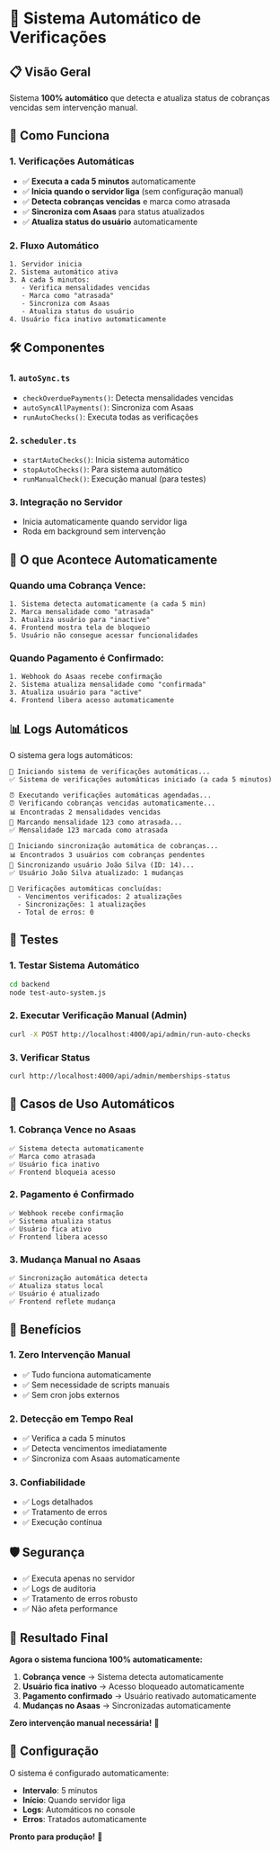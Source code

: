 # 🤖 Sistema Automático de Verificações

## 📋 Visão Geral

Sistema **100% automático** que detecta e atualiza status de cobranças vencidas sem intervenção manual.

## 🚀 Como Funciona

### **1. Verificações Automáticas**
- ✅ **Executa a cada 5 minutos** automaticamente
- ✅ **Inicia quando o servidor liga** (sem configuração manual)
- ✅ **Detecta cobranças vencidas** e marca como atrasada
- ✅ **Sincroniza com Asaas** para status atualizados
- ✅ **Atualiza status do usuário** automaticamente

### **2. Fluxo Automático**
```
1. Servidor inicia
2. Sistema automático ativa
3. A cada 5 minutos:
   - Verifica mensalidades vencidas
   - Marca como "atrasada"
   - Sincroniza com Asaas
   - Atualiza status do usuário
4. Usuário fica inativo automaticamente
```

## 🛠️ Componentes

### **1. `autoSync.ts`**
- `checkOverduePayments()`: Detecta mensalidades vencidas
- `autoSyncAllPayments()`: Sincroniza com Asaas
- `runAutoChecks()`: Executa todas as verificações

### **2. `scheduler.ts`**
- `startAutoChecks()`: Inicia sistema automático
- `stopAutoChecks()`: Para sistema automático
- `runManualCheck()`: Execução manual (para testes)

### **3. Integração no Servidor**
- Inicia automaticamente quando servidor liga
- Roda em background sem intervenção

## 🎯 O que Acontece Automaticamente

### **Quando uma Cobrança Vence:**
```
1. Sistema detecta automaticamente (a cada 5 min)
2. Marca mensalidade como "atrasada"
3. Atualiza usuário para "inactive"
4. Frontend mostra tela de bloqueio
5. Usuário não consegue acessar funcionalidades
```

### **Quando Pagamento é Confirmado:**
```
1. Webhook do Asaas recebe confirmação
2. Sistema atualiza mensalidade como "confirmada"
3. Atualiza usuário para "active"
4. Frontend libera acesso automaticamente
```

## 📊 Logs Automáticos

O sistema gera logs automáticos:

```
🚀 Iniciando sistema de verificações automáticas...
✅ Sistema de verificações automáticas iniciado (a cada 5 minutos)

⏰ Executando verificações automáticas agendadas...
⏰ Verificando cobranças vencidas automaticamente...
📊 Encontradas 2 mensalidades vencidas
🔄 Marcando mensalidade 123 como atrasada...
✅ Mensalidade 123 marcada como atrasada

🔄 Iniciando sincronização automática de cobranças...
📊 Encontrados 3 usuários com cobranças pendentes
🔄 Sincronizando usuário João Silva (ID: 14)...
✅ Usuário João Silva atualizado: 1 mudanças

🎯 Verificações automáticas concluídas:
  - Vencimentos verificados: 2 atualizações
  - Sincronizações: 1 atualizações
  - Total de erros: 0
```

## 🧪 Testes

### **1. Testar Sistema Automático**
```bash
cd backend
node test-auto-system.js
```

### **2. Executar Verificação Manual (Admin)**
```bash
curl -X POST http://localhost:4000/api/admin/run-auto-checks
```

### **3. Verificar Status**
```bash
curl http://localhost:4000/api/admin/memberships-status
```

## 🎯 Casos de Uso Automáticos

### **1. Cobrança Vence no Asaas**
```
✅ Sistema detecta automaticamente
✅ Marca como atrasada
✅ Usuário fica inativo
✅ Frontend bloqueia acesso
```

### **2. Pagamento é Confirmado**
```
✅ Webhook recebe confirmação
✅ Sistema atualiza status
✅ Usuário fica ativo
✅ Frontend libera acesso
```

### **3. Mudança Manual no Asaas**
```
✅ Sincronização automática detecta
✅ Atualiza status local
✅ Usuário é atualizado
✅ Frontend reflete mudança
```

## 🚀 Benefícios

### **1. Zero Intervenção Manual**
- ✅ Tudo funciona automaticamente
- ✅ Sem necessidade de scripts manuais
- ✅ Sem cron jobs externos

### **2. Detecção em Tempo Real**
- ✅ Verifica a cada 5 minutos
- ✅ Detecta vencimentos imediatamente
- ✅ Sincroniza com Asaas automaticamente

### **3. Confiabilidade**
- ✅ Logs detalhados
- ✅ Tratamento de erros
- ✅ Execução contínua

## 🛡️ Segurança

- ✅ Executa apenas no servidor
- ✅ Logs de auditoria
- ✅ Tratamento de erros robusto
- ✅ Não afeta performance

## 🎯 Resultado Final

**Agora o sistema funciona 100% automaticamente:**

1. **Cobrança vence** → Sistema detecta automaticamente
2. **Usuário fica inativo** → Acesso bloqueado automaticamente
3. **Pagamento confirmado** → Usuário reativado automaticamente
4. **Mudanças no Asaas** → Sincronizadas automaticamente

**Zero intervenção manual necessária!** 🎉

## 📝 Configuração

O sistema é configurado automaticamente:

- **Intervalo**: 5 minutos
- **Início**: Quando servidor liga
- **Logs**: Automáticos no console
- **Erros**: Tratados automaticamente

**Pronto para produção!** 🚀




